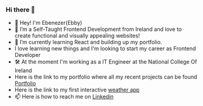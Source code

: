### Hi there 👋
- 👋 Hey! I'm Ebenezer(Ebby)
- 👀 I’m a Self-Taught Frontend Development from Ireland and love to create functional and visually appealing websites!
- 🌱 I’m currently learning React and building up my portfolio.
- I love learning new things and I'm looking to start my career as Frontend Developer
- 🛠 At the moment I'm working as a IT Engineer at the National College Of Ireland
- Here is the link to my portfolio where all my recent projects can be found <a href="https://ebenezerlaleyeportfolio.netlify.app"> Portfolio <a>
- Here is the link to my first interactive <a href="https://weatherapp-eol.netlify.app"> weather app </a>
- 📫 Here is how to reach me on <a href="https://www.linkedin.com/in/ebenezer-ola-laleye-64a7bb23b/"> Linkedin </a>
<!--
**EbenezerLaleye/EbenezerLaleye** is a ✨ _special_ ✨ repository because its `README.md` (this file) appears on your GitHub profile.

Here are some ideas to get you started:

- 🔭 I’m currently working on ...
- 🌱 I’m currently learning ...
- 👯 I’m looking to collaborate on ...
- 🤔 I’m looking for help with ...
- 💬 Ask me about ...
- 📫 How to reach me: ...
- 😄 Pronouns: ...
- ⚡ Fun fact: ...
-->
